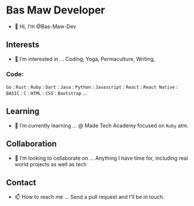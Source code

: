 # Bas Maw Developer
- 👋 Hi, I’m @Bas-Maw-Dev

## Interests
- 👀 I’m interested in ...
Coding, Yoga, Permaculture, Writing, 

### Code:
`Go` : `Rust` : `Ruby` : `Dart` : `Java` : `Python` : `Javascript` : `React` : `React Native` : `BASIC` : `C` : `HTML` : `CSS` : `Bootstrap` ...

## Learning
- 🌱 I’m currently learning ...
@ Made Tech Academy focused on `Ruby` atm.

## Collaboration
- 💞️ I’m looking to collaborate on ...
Anything I have time for, including real world projects as well as tech

## Contact
- 📫 How to reach me ...
Send a pull request and I'll be in touch. 

